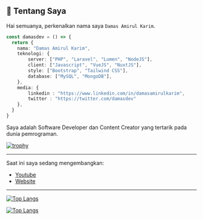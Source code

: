 ## 👋 Tentang Saya

Hai semuanya, perkenalkan nama saya `Damas Amirul Karim`.

```ts
const damasdev = () => {
  return {
    nama: "Damas Amirul Karim",
    teknologi: {
        server: ["PHP", "Laravel", "Lumen", "NodeJS"],
        client: ["Javascript", "VueJS", "NuxtJS"],
        style: ["Bootstrap", "Tailwind CSS"],
        database: ["MySQL", "MongoDB"],
    },
    media: {
        linkedin : "https://www.linkedin.com/in/damasamirulkarim",
        twitter : "https://twitter.com/damasdev"
    },
  }
}
```

Saya adalah Software Developer dan Content Creator yang tertarik pada dunia pemrograman.

[![trophy](https://github-profile-trophy.vercel.app/?username=damasdev&theme=dracula&no-frame=true)](https://github.com/damasdev)

---

Saat ini saya sedang mengembangkan:
- [Youtube](https://www.youtube.com/c/kodedasar)
- [Website](https://kodedasar.com)

---

[![Top Langs](https://github-readme-stats.vercel.app/api?username=damasdev&show_icons=true&theme=nightowl&locale=en)](https://github.com/damasdev)

[![Top Langs](https://github-readme-stats.vercel.app/api/top-langs/?username=damasdev&show_icons=true&locale=en&layout=compact&theme=nightowl)](https://github.com/damasdev)
